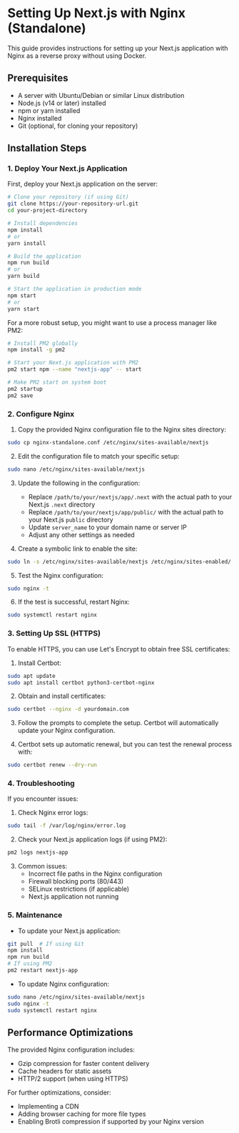 # Setting Up Next.js with Nginx (Standalone)

This guide provides instructions for setting up your Next.js application with Nginx as a reverse proxy without using Docker.

## Prerequisites

- A server with Ubuntu/Debian or similar Linux distribution
- Node.js (v14 or later) installed
- npm or yarn installed
- Nginx installed
- Git (optional, for cloning your repository)

## Installation Steps

### 1. Deploy Your Next.js Application

First, deploy your Next.js application on the server:

```bash
# Clone your repository (if using Git)
git clone https://your-repository-url.git
cd your-project-directory

# Install dependencies
npm install
# or
yarn install

# Build the application
npm run build
# or
yarn build

# Start the application in production mode
npm start
# or
yarn start
```

For a more robust setup, you might want to use a process manager like PM2:

```bash
# Install PM2 globally
npm install -g pm2

# Start your Next.js application with PM2
pm2 start npm --name "nextjs-app" -- start

# Make PM2 start on system boot
pm2 startup
pm2 save
```

### 2. Configure Nginx

1. Copy the provided Nginx configuration file to the Nginx sites directory:

```bash
sudo cp nginx-standalone.conf /etc/nginx/sites-available/nextjs
```

2. Edit the configuration file to match your specific setup:

```bash
sudo nano /etc/nginx/sites-available/nextjs
```

3. Update the following in the configuration:

   - Replace `/path/to/your/nextjs/app/.next` with the actual path to your Next.js `.next` directory
   - Replace `/path/to/your/nextjs/app/public/` with the actual path to your Next.js `public` directory
   - Update `server_name` to your domain name or server IP
   - Adjust any other settings as needed

4. Create a symbolic link to enable the site:

```bash
sudo ln -s /etc/nginx/sites-available/nextjs /etc/nginx/sites-enabled/
```

5. Test the Nginx configuration:

```bash
sudo nginx -t
```

6. If the test is successful, restart Nginx:

```bash
sudo systemctl restart nginx
```

### 3. Setting Up SSL (HTTPS)

To enable HTTPS, you can use Let's Encrypt to obtain free SSL certificates:

1. Install Certbot:

```bash
sudo apt update
sudo apt install certbot python3-certbot-nginx
```

2. Obtain and install certificates:

```bash
sudo certbot --nginx -d yourdomain.com
```

3. Follow the prompts to complete the setup. Certbot will automatically update your Nginx configuration.

4. Certbot sets up automatic renewal, but you can test the renewal process with:

```bash
sudo certbot renew --dry-run
```

### 4. Troubleshooting

If you encounter issues:

1. Check Nginx error logs:

```bash
sudo tail -f /var/log/nginx/error.log
```

2. Check your Next.js application logs (if using PM2):

```bash
pm2 logs nextjs-app
```

3. Common issues:
   - Incorrect file paths in the Nginx configuration
   - Firewall blocking ports (80/443)
   - SELinux restrictions (if applicable)
   - Next.js application not running

### 5. Maintenance

- To update your Next.js application:

```bash
git pull  # If using Git
npm install
npm run build
# If using PM2
pm2 restart nextjs-app
```

- To update Nginx configuration:

```bash
sudo nano /etc/nginx/sites-available/nextjs
sudo nginx -t
sudo systemctl restart nginx
```

## Performance Optimizations

The provided Nginx configuration includes:

- Gzip compression for faster content delivery
- Cache headers for static assets
- HTTP/2 support (when using HTTPS)

For further optimizations, consider:

- Implementing a CDN
- Adding browser caching for more file types
- Enabling Brotli compression if supported by your Nginx version
